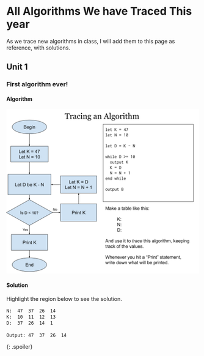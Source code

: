 # All Algorithms We have Traced This year

As we trace new algorithms in class, I will add them to this page as reference, with solutions. 

## Unit 1

### First algorithm ever!

#### Algorithm

![First traced algorithm](algorithm_images/algorithm1.svg)

#### Solution

Highlight the region below to see the solution.

```
N:  47  37  26  14
K:  10  11  12  13
D:  37  26  14  1
 
Output: 47  37  26  14
```
{: .spoiler}